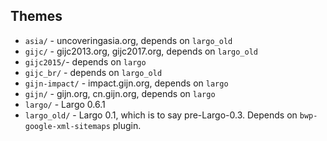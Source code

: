 ## Themes
- `asia/` - uncoveringasia.org, depends on `largo_old`
- `gijc/` - gijc2013.org, gijc2017.org, depends on `largo_old`
- `gijc2015/`- depends on `largo`
- `gijc_br/` - depends on `largo_old`
- `gijn-impact/` - impact.gijn.org, depends on `largo`
- `gijn/` - gijn.org, cn.gijn.org, depends on `largo`
- `largo/` - Largo 0.6.1
- `largo_old/` - Largo 0.1, which is to say pre-Largo-0.3. Depends on `bwp-google-xml-sitemaps` plugin.
